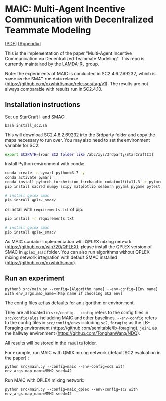 # MAIC: Multi-Agent Incentive Communication with Decentralized Teammate Modeling

[[PDF](https://ojs.aaai.org/index.php/AAAI/article/view/21179)] [[Appendix](http://www.lamda.nju.edu.cn/zhangfx/assets/maic/MAIC-Supplementary%20Material.pdf)]

This is the implementation of the paper "Multi-Agent Incentive Communication via Decentralized Teammate Modeling". This repo is currently maintained by the [LAMDA-RL](https://github.com/LAMDA-RL) group.

Note: the experiments of MAIC is conducted in SC2.4.6.2.69232, which is same as the SMAC run data release (https://github.com/oxwhirl/smac/releases/tag/v1). The results are not always comparable with results run in SC2.4.10.

## Installation instructions

Set up StarCraft II and SMAC:

```shell
bash install_sc2.sh
```

This will download SC2.4.6.2.69232 into the 3rdparty folder and copy the maps necessary to run over. You may also need to set the environment variable for SC2:

```bash
export SC2PATH=[Your SC2 folder like /abc/xyz/3rdparty/StarCraftII]
```

Install Python environment with conda:

```bash
conda create -n pymarl python=3.7 -y
conda activate pymarl
conda install pytorch torchvision torchaudio cudatoolkit=11.3 -c pytorch -y
pip install sacred numpy scipy matplotlib seaborn pyyaml pygame pytest probscale imageio snakeviz tensorboard-logger tensorboard tensorboardx

# install qplex smac
pip install qplex_smac/
```

or install with `requirements.txt` of pip:

```bash
pip install -r requirements.txt

# install qplex smac
pip install qplex_smac/
```

As MAIC contains implementation with QPLEX mixing network (https://github.com/wjh720/QPLEX), please install the QPLEX version of SMAC in `qplex_smac` folder. You can also run algorithms without QPLEX mixing network integration with default SMAC installed (https://github.com/oxwhirl/smac). 


## Run an experiment 

```shell
python3 src/main.py --config=[Algorithm name] --env-config=[Env name] with env_args.map_name=[Map name if choosing SC2 env]
```

The config files act as defaults for an algorithm or environment. 

They are all located in `src/config`.
`--config` refers to the config files in `src/config/algs` includeing MAIC and other baselines.
`--env-config` refers to the config files in `src/config/envs` including `sc2`, `foraging` as the LB-Foraging environment (https://github.com/semitable/lb-foraging), `join1` as the hallway environment (https://github.com/TonghanWang/NDQ).

All results will be stored in the `results` folder.

For example, run MAIC with QMIX mixing network (default SC2 evaluation in the paper) :

```
python src/main.py --config=maic --env-config=sc2 with env_args.map_name=MMM2 seed=42
```

Run MAIC with QPLEX mixing network:

```
python src/main.py --config=maic_qplex --env-config=sc2 with env_args.map_name=MMM2 seed=42
```
